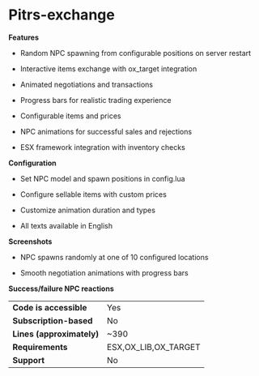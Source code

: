 # Pitrs-exchange

**Features**

* Random NPC spawning from configurable positions on server restart

* Interactive items exchange with ox_target integration

* Animated negotiations and transactions

* Progress bars for realistic trading experience

* Configurable items and prices

* NPC animations for successful sales and rejections

* ESX framework integration with inventory checks

****Configuration****

* Set NPC model and spawn positions in config.lua

* Configure sellable items with custom prices

* Customize animation duration and types

* All texts available in English

****Screenshots****

* NPC spawns randomly at one of 10 configured locations

* Smooth negotiation animations with progress bars

****Success/failure NPC reactions****

|||
| --- | --- |
|**Code is accessible**|Yes|
|**Subscription-based**|No|
|**Lines (approximately)**|~390|
|**Requirements**|ESX,OX_LIB,OX_TARGET|
|**Support**|No|
